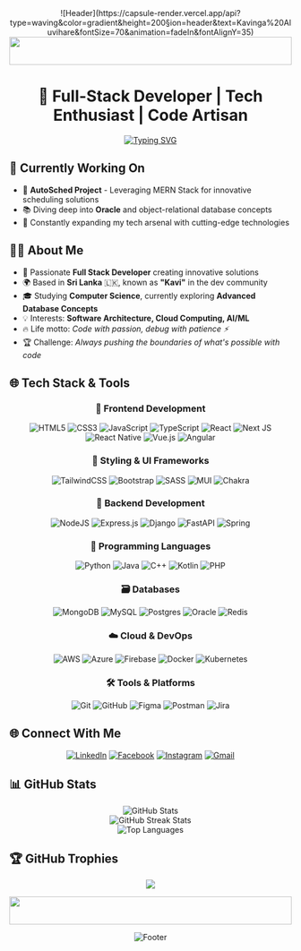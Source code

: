 <div align="center">
![Header](https://capsule-render.vercel.app/api?type=waving&color=gradient&height=200&section=header&text=Kavinga%20Aluvihare&fontSize=70&animation=fadeIn&fontAlignY=35)
 
<img width="100%" height="50" src="https://i.imgur.com/dBaSKWF.gif" />
 
# 🚀 Full-Stack Developer | Tech Enthusiast | Code Artisan
 
[![Typing SVG](https://readme-typing-svg.demolab.com?font=Fira+Code&pause=1000&color=2D9EF7&center=true&vCenter=true&width=435&lines=Building+the+Future%2C+One+Line+at+a+Time;Passionate+Full-Stack+Developer;Learning+%26+Growing+Every+Day)](https://git.io/typing-svg)
 
</div>
 
## 🎯 Currently Working On
 
- 🔧 **AutoSched Project** - Leveraging MERN Stack for innovative scheduling solutions
- 📚 Diving deep into **Oracle** and object-relational database concepts
- 🌱 Constantly expanding my tech arsenal with cutting-edge technologies
 
## 👨‍💻 About Me
 
- 🚀 Passionate **Full Stack Developer** creating innovative solutions
- 🌍 Based in **Sri Lanka** 🇱🇰, known as **"Kavi"** in the dev community
- 🎓 Studying **Computer Science**, currently exploring **Advanced Database Concepts**
- 💡 Interests: **Software Architecture, Cloud Computing, AI/ML**
- 🔥 Life motto: *Code with passion, debug with patience ⚡*
- 🏆 Challenge: *Always pushing the boundaries of what's possible with code*
 
 
## 🌐 Tech Stack & Tools
 
<div align="center">
 
### 🎨 Frontend Development
![HTML5](https://img.shields.io/badge/html5-%23E34F26.svg?style=for-the-badge&logo=html5&logoColor=white)
![CSS3](https://img.shields.io/badge/css3-%231572B6.svg?style=for-the-badge&logo=css3&logoColor=white)
![JavaScript](https://img.shields.io/badge/javascript-%23323330.svg?style=for-the-badge&logo=javascript&logoColor=%23F7DF1E)
![TypeScript](https://img.shields.io/badge/typescript-%23007ACC.svg?style=for-the-badge&logo=typescript&logoColor=white)
![React](https://img.shields.io/badge/react-%2320232a.svg?style=for-the-badge&logo=react&logoColor=%2361DAFB)
![Next JS](https://img.shields.io/badge/Next-black?style=for-the-badge&logo=next.js&logoColor=white)
![React Native](https://img.shields.io/badge/react_native-%2320232a.svg?style=for-the-badge&logo=react&logoColor=%2361DAFB)
![Vue.js](https://img.shields.io/badge/vuejs-%2335495e.svg?style=for-the-badge&logo=vuedotjs&logoColor=%234FC08D)
![Angular](https://img.shields.io/badge/angular-%23DD0031.svg?style=for-the-badge&logo=angular&logoColor=white)
 
### 🎨 Styling & UI Frameworks
![TailwindCSS](https://img.shields.io/badge/tailwindcss-%2338B2AC.svg?style=for-the-badge&logo=tailwind-css&logoColor=white)
![Bootstrap](https://img.shields.io/badge/bootstrap-%238511FA.svg?style=for-the-badge&logo=bootstrap&logoColor=white)
![SASS](https://img.shields.io/badge/SASS-hotpink.svg?style=for-the-badge&logo=SASS&logoColor=white)
![MUI](https://img.shields.io/badge/MUI-%230081CB.svg?style=for-the-badge&logo=mui&logoColor=white)
![Chakra](https://img.shields.io/badge/chakra-%234ED1C5.svg?style=for-the-badge&logo=chakraui&logoColor=white)
 
### 🔧 Backend Development
![NodeJS](https://img.shields.io/badge/node.js-6DA55F?style=for-the-badge&logo=node.js&logoColor=white)
![Express.js](https://img.shields.io/badge/express.js-%23404d59.svg?style=for-the-badge&logo=express&logoColor=%2361DAFB)
![Django](https://img.shields.io/badge/django-%23092E20.svg?style=for-the-badge&logo=django&logoColor=white)
![FastAPI](https://img.shields.io/badge/FastAPI-005571?style=for-the-badge&logo=fastapi)
![Spring](https://img.shields.io/badge/spring-%236DB33F.svg?style=for-the-badge&logo=spring&logoColor=white)
 
### 📱 Programming Languages
![Python](https://img.shields.io/badge/python-3670A0?style=for-the-badge&logo=python&logoColor=ffdd54)
![Java](https://img.shields.io/badge/java-%23ED8B00.svg?style=for-the-badge&logo=java&logoColor=white)
![C++](https://img.shields.io/badge/c++-%2300599C.svg?style=for-the-badge&logo=c%2B%2B&logoColor=white)
![Kotlin](https://img.shields.io/badge/kotlin-%237F52FF.svg?style=for-the-badge&logo=kotlin&logoColor=white)
![PHP](https://img.shields.io/badge/php-%23777BB4.svg?style=for-the-badge&logo=php&logoColor=white)
 
### 🗃️ Databases
![MongoDB](https://img.shields.io/badge/MongoDB-%234ea94b.svg?style=for-the-badge&logo=mongodb&logoColor=white)
![MySQL](https://img.shields.io/badge/mysql-%2300000f.svg?style=for-the-badge&logo=mysql&logoColor=white)
![Postgres](https://img.shields.io/badge/postgres-%23316192.svg?style=for-the-badge&logo=postgresql&logoColor=white)
![Oracle](https://img.shields.io/badge/Oracle-F80000?style=for-the-badge&logo=oracle&logoColor=white)
![Redis](https://img.shields.io/badge/redis-%23DD0031.svg?style=for-the-badge&logo=redis&logoColor=white)
 
### ☁️ Cloud & DevOps
![AWS](https://img.shields.io/badge/AWS-%23FF9900.svg?style=for-the-badge&logo=amazon-aws&logoColor=white)
![Azure](https://img.shields.io/badge/azure-%230072C6.svg?style=for-the-badge&logo=microsoftazure&logoColor=white)
![Firebase](https://img.shields.io/badge/firebase-%23039BE5.svg?style=for-the-badge&logo=firebase)
![Docker](https://img.shields.io/badge/docker-%230db7ed.svg?style=for-the-badge&logo=docker&logoColor=white)
![Kubernetes](https://img.shields.io/badge/kubernetes-%23326ce5.svg?style=for-the-badge&logo=kubernetes&logoColor=white)
 
### 🛠️ Tools & Platforms
![Git](https://img.shields.io/badge/git-%23F05033.svg?style=for-the-badge&logo=git&logoColor=white)
![GitHub](https://img.shields.io/badge/github-%23121011.svg?style=for-the-badge&logo=github&logoColor=white)
![Figma](https://img.shields.io/badge/figma-%23F24E1E.svg?style=for-the-badge&logo=figma&logoColor=white)
![Postman](https://img.shields.io/badge/Postman-FF6C37?style=for-the-badge&logo=postman&logoColor=white)
![Jira](https://img.shields.io/badge/jira-%230A0FFF.svg?style=for-the-badge&logo=jira&logoColor=white)
 
</div>
 
## 🌐 Connect With Me
 
<div align="center">
 
[![LinkedIn](https://img.shields.io/badge/LinkedIn-%230077B5.svg?logo=linkedin&logoColor=white)](https://linkedin.com/in/nisayuru_sandaneth)
[![Facebook](https://img.shields.io/badge/Facebook-%231877F2.svg?logo=Facebook&logoColor=white)](https://facebook.com/nisayuru_sandaneth)
[![Instagram](https://img.shields.io/badge/Instagram-%23E4405F.svg?logo=Instagram&logoColor=white)](https://instagram.com/nisayuru_sandaneth)
[![Gmail](https://img.shields.io/badge/Gmail-D14836?logo=gmail&logoColor=white)](mailto:nisayurusandaneth@gmail.com)
 
</div>
 
## 📊 GitHub Stats
 
<div align="center">
<img src="https://github-readme-stats.vercel.app/api?username=kavinga17&theme=tokyonight&hide_border=false&include_all_commits=true&count_private=true" alt="GitHub Stats" /><br/>
<img src="https://github-readme-streak-stats.herokuapp.com/?user=kavinga17&theme=tokyonight&hide_border=false" alt="GitHub Streak Stats" /><br/>
<img src="https://github-readme-stats.vercel.app/api/top-langs/?username=kavinga17&theme=tokyonight&hide_border=false&include_all_commits=true&count_private=true&layout=compact" alt="Top Languages" />
</div>
 
## 🏆 GitHub Trophies
<div align="center">
 
![](https://github-profile-trophy.vercel.app/?username=nisayuru2001&theme=tokyonight&no-frame=true&no-bg=false&margin-w=4)
 
</div>
 

 
<div align="center">
<img width="100%" height="50" src="https://i.imgur.com/dBaSKWF.gif" />
 
![Footer](https://capsule-render.vercel.app/api?type=waving&color=gradient&height=100&section=footer)
</div>
